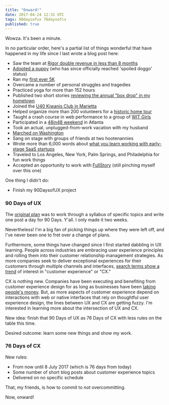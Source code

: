 ```yaml
---
title: "Onward!"
date: 2017-04-24 12:31 UTC
tags: 90daysofux 76daysofcx
published: true
---
```


Wowza. It's been a minute. 

In no particular order, here's a partial list of things wonderful that have happened in my life since I last wrote a blog post here:

* Saw the team at [Rigor double revenue in less than 8 months](https://www.instagram.com/p/9JenbNyUdd/)
* [Adopted a puppy](https://www.instagram.com/explore/tags/piperthehyperpupper/) (who has since officially reached 'spoiled doggo' status)
* Ran my [first ever 5K](https://www.instagram.com/p/BC3IdUMyUdB/)
* Overcame a number of personal struggles and tragedies
* Practiced yoga for more than 152 hours
* Published two short stories [reviewing the annual "box drop" in my hometown](https://medium.com/stay-shiny-marietta)
* Joined the [U40 Kiwanis Club in Marietta](https://www.facebook.com/kiwanisu40marietta/)
* Helped organize more than 200 volunteers for a [historic home tour](http://www.mariettapilgrimage.com/)
* Taught a crash course in web performance to a group of [WIT Girls](http://rigor.com/blog/2016/11/wit-girls)
* Participated in a [48in48 weekend](https://48in48.org/) in Atlanta
* Took an actual, unplugged-from-work vacation with my husband
* [Marched on Washington](https://www.instagram.com/p/BPi-BS8hv8S/)
* Sang on stage with groups of friends at two hootenannies
* Wrote more than 6,000 words about [what you learn working with early-stage SaaS startups](https://medium.com/@MelanieCrissey/what-you-learn-working-in-early-stage-saas-startups-b2250a07211f)
* Traveled to Los Angeles, New York, Palm Springs, and Philadelphia for fun work things
* Accepted an opportunity to work with [FullStory](https://fullstory.com/love) (still pinching myself over this one)

One thing I didn't do:

* Finish my 90DaysofUX project

<h3>90 Days of UX</h3>

The [original plan](/blog/90daysofux) was to work through a syllabus of specific topics and write one post a day for 90 Days. Y'all. I only made it two weeks.

Nevertheless! I'm a big fan of picking things up where they were left off, and I've never been one to fret over a change of plans.

Furthermore, some things have changed since I first started dabbling in UX learning. People across industries are embracing user experience principles and rolling them into their customer relationship management strategies. As more companies seek to deliver exceptional experiences for their customers through multiple channels and interfaces, [search terms show a trend](https://blog.fullstory.com/why-is-customer-experience-so-important-word-of-mouth-7d5c12d55153) of interest in "customer experience" or "CX."

CX is nothing new. Companies have been executing and benefiting from customer experience design for as long as businesses have been [taking people's money](https://s-media-cache-ak0.pinimg.com/originals/be/17/0f/be170f3e4a98117aa32357683c30865d.gif). But, as more aspects of customer experience depend on interactions with web or native interfaces that rely on thoughtful user experience design, the lines between UX and CX are getting fuzzy. I'm interested in learning more about the intersection of UX and CX.

New idea: finish that 90 Days of UX as 76 Days of CX with less rules on the table this time.

Desired outcome: learn some new things and show my work.

<h3>76 Days of CX</h3>
New rules:

* From now until 8 July 2017 (which is 76 days from today)
* Some number of short blog posts about customer experience topics
* Delivered on no specific schedule

That, my friends, is how to commit to _not_ overcommitting. 

Now, onward! 




